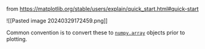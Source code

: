 from https://matplotlib.org/stable/users/explain/quick_start.html#quick-start

![[Pasted image 20240329172459.png]]

Common convention is to convert these to [`numpy.array`](https://numpy.org/doc/stable/reference/generated/numpy.array.html#numpy.array "(in NumPy v1.26)") objects prior to plotting.

